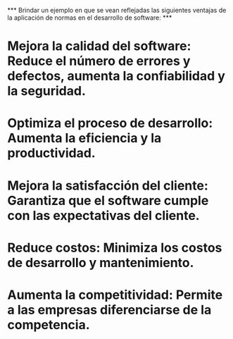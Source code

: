 *** Brindar un ejemplo en que se vean reflejadas las siguientes ventajas de la aplicación de normas en el desarrollo de software: ***
# Mejora la calidad del software: Reduce el número de errores y defectos, aumenta la confiabilidad y la seguridad.
# Optimiza el proceso de desarrollo: Aumenta la eficiencia y la productividad.
# Mejora la satisfacción del cliente: Garantiza que el software cumple con las expectativas del cliente.
# Reduce costos: Minimiza los costos de desarrollo y mantenimiento.
# Aumenta la competitividad: Permite a las empresas diferenciarse de la competencia.



 
